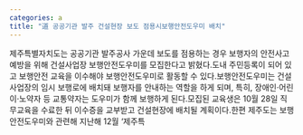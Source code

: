 ```yaml
---
categories: a
title: "道 공공기관 발주 건설현장 보도 점용시보행안전도우미 배치"
---
```

제주특별자치도는 공공기관 발주공사 가운데 보도를 점용하는 경우 보행자의 안전사고 예방을 위해 건설사업장 보행안전도우미를 모집한다고 밝혔다.도내 주민등록이 되어 있고 보행안전 교육을 이수해야 보행안전도우미로 활동할 수 있다.보행안전도우미는 건설사업장의 임시 보행로에 배치돼 보행자를 안내하는 역할을 하게 되며, 특히, 장애인·어린이·노약자 등 교통약자는 도우미가 함께 보행하게 된다.모집된 교육생은 10월 28일 직무교육을 수료한 뒤 이수증을 교부받고 건설현장에 배치될 계획이다.한편 제주도는 보행안전도우미와 관련해 지난해 12월 ‘제주특